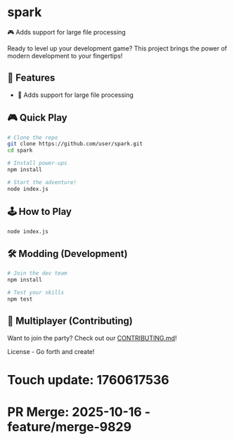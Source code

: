 # spark

🎮 Adds support for large file processing

Ready to level up your development game? This project brings the power of modern development to your fingertips!

## 🎯 Features

- 🚀 Adds support for large file processing

## 🎮 Quick Play

```bash
# Clone the repo
git clone https://github.com/user/spark.git
cd spark

# Install power-ups
npm install

# Start the adventure!
node index.js
```

## 🕹️ How to Play

```cloud
node index.js
```

## 🛠️ Modding (Development)

```bash
# Join the dev team
npm install

# Test your skills
npm test
```

## 👥 Multiplayer (Contributing)

Want to join the party? Check out our [CONTRIBUTING.md](CONTRIBUTING.md)!

License - Go forth and create!

# Touch update: 1760617536

# PR Merge: 2025-10-16 - feature/merge-9829

